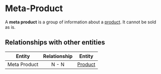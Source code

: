 # Meta-Product

A **meta product** is a group of information about a [product]. It cannot be sold as is.


## Relationships with other entities

| Entity | Relationship | Entity |
| --- |:--------:| --- |
| Meta Product | N - N | [Product] |



[product]: ../product-information-management/product.md
[Product]: ../product-information-management/product.md
